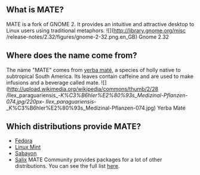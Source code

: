 <!--
.. link:
.. description:
.. tags: 
.. date: 2011-12-05 11:31:12
.. title: About
.. slug: about
-->

## What is MATE?

MATE is a fork of GNOME 2. It provides an intuitive and attractive desktop to
Linux users using traditional metaphors. ![](http://library.gnome.org/misc
/release-notes/2.32/figures/gnome-2-32.png.en_GB) Gnome 2.32

## Where does the name come from?

The name "MATE" comes from [yerba
maté](http://en.wikipedia.org/wiki/Yerba_mate), a species of holly native to
subtropical South America. Its leaves contain caffeine and are used to make
infusions and a beverage called mate.
![](http://upload.wikimedia.org/wikipedia/commons/thumb/2/28
/Ilex_paraguariensis_-_K%C3%B6hler%E2%80%93s_Medizinal-Pflanzen-074.jpg/220px-
Ilex_paraguariensis_-_K%C3%B6hler%E2%80%93s_Medizinal-Pflanzen-074.jpg) Yerba
Maté

## Which distributions provide MATE?

  * [Fedora](http://www.fedoraproject.org/)
  * [Linux Mint](http://linuxmint.com/)
  * [Sabayon](http://www.sabayon.org/)
  * [Salix](http://www.salixos.org/)
MATE Community provides packages for a lot of other distributions. You can see
the full list [here](http://wiki.mate-desktop.org/download).

